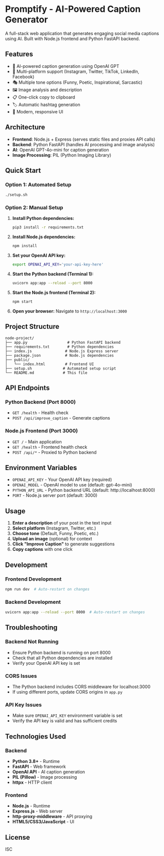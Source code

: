 # Promptify - AI-Powered Caption Generator

A full-stack web application that generates engaging social media captions using AI. Built with Node.js frontend and Python FastAPI backend.

## Features

- 🤖 AI-powered caption generation using OpenAI GPT
- 📱 Multi-platform support (Instagram, Twitter, TikTok, LinkedIn, Facebook)
- 🎭 Multiple tone options (Funny, Poetic, Inspirational, Sarcastic)
- 🖼️ Image analysis and description
- 📋 One-click copy to clipboard
- 🏷️ Automatic hashtag generation
- 🎨 Modern, responsive UI

## Architecture

- **Frontend**: Node.js + Express (serves static files and proxies API calls)
- **Backend**: Python FastAPI (handles AI processing and image analysis)
- **AI**: OpenAI GPT-4o-mini for caption generation
- **Image Processing**: PIL (Python Imaging Library)

## Quick Start

### Option 1: Automated Setup
```bash
./setup.sh
```

### Option 2: Manual Setup

1. **Install Python dependencies:**
   ```bash
   pip3 install -r requirements.txt
   ```

2. **Install Node.js dependencies:**
   ```bash
   npm install
   ```

3. **Set your OpenAI API key:**
   ```bash
   export OPENAI_API_KEY='your-api-key-here'
   ```

4. **Start the Python backend (Terminal 1):**
   ```bash
   uvicorn app:app --reload --port 8000
   ```

5. **Start the Node.js frontend (Terminal 2):**
   ```bash
   npm start
   ```

6. **Open your browser:**
   Navigate to `http://localhost:3000`

## Project Structure

```
node-project/
├── app.py                  # Python FastAPI backend
├── requirements.txt        # Python dependencies
├── index.js               # Node.js Express server
├── package.json           # Node.js dependencies
├── public/
│   └── index.html         # Frontend UI
├── setup.sh              # Automated setup script
└── README.md             # This file
```

## API Endpoints

### Python Backend (Port 8000)
- `GET /health` - Health check
- `POST /api/improve_caption` - Generate captions

### Node.js Frontend (Port 3000)
- `GET /` - Main application
- `GET /health` - Frontend health check
- `POST /api/*` - Proxied to Python backend

## Environment Variables

- `OPENAI_API_KEY` - Your OpenAI API key (required)
- `OPENAI_MODEL` - OpenAI model to use (default: gpt-4o-mini)
- `PYTHON_API_URL` - Python backend URL (default: http://localhost:8000)
- `PORT` - Node.js server port (default: 3000)

## Usage

1. **Enter a description** of your post in the text input
2. **Select platform** (Instagram, Twitter, etc.)
3. **Choose tone** (Default, Funny, Poetic, etc.)
4. **Upload an image** (optional) for context
5. **Click "Improve Caption"** to generate suggestions
6. **Copy captions** with one click

## Development

### Frontend Development
```bash
npm run dev  # Auto-restart on changes
```

### Backend Development
```bash
uvicorn app:app --reload --port 8000  # Auto-restart on changes
```

## Troubleshooting

### Backend Not Running
- Ensure Python backend is running on port 8000
- Check that all Python dependencies are installed
- Verify your OpenAI API key is set

### CORS Issues
- The Python backend includes CORS middleware for localhost:3000
- If using different ports, update CORS origins in `app.py`

### API Key Issues
- Make sure `OPENAI_API_KEY` environment variable is set
- Verify the API key is valid and has sufficient credits

## Technologies Used

### Backend
- **Python 3.8+** - Runtime
- **FastAPI** - Web framework
- **OpenAI API** - AI caption generation
- **PIL (Pillow)** - Image processing
- **httpx** - HTTP client

### Frontend
- **Node.js** - Runtime
- **Express.js** - Web server
- **http-proxy-middleware** - API proxying
- **HTML5/CSS3/JavaScript** - UI

## License

ISC
